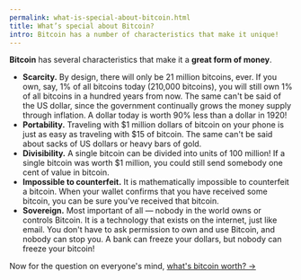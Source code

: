 ```yaml
---
permalink: what-is-special-about-bitcoin.html
title: What’s special about Bitcoin?
intro: Bitcoin has a number of characteristics that make it unique!
---
```


**Bitcoin** has several characteristics that make it a **great form of money**.

- **Scarcity.** By design, there will only be 21 million bitcoins, ever. If you own, say, 1% of all bitcoins today (210,000 bitcoins), you will still own 1% of all bitcoins in a hundred years from now. The same can't be said of the US dollar, since the government continually grows the money supply through inflation. A dollar today is worth 90% less than a dollar in 1920!
- **Portability.** Traveling with $1 million dollars of bitcoin on your phone is just as easy as traveling with $15 of bitcoin. The same can't be said about sacks of US dollars or heavy bars of gold.
- **Divisibility.** A single bitcoin can be divided into units of 100 million! If a single bitcoin was worth $1 million, you could still send somebody one cent of value in bitcoin.
- **Impossible to counterfeit.** It is mathematically impossible to counterfeit a bitcoin. When your wallet confirms that you have received some bitcoin, you can be sure you've received that bitcoin.
- **Sovereign.** Most important of all — nobody in the world owns or controls Bitcoin. It is a technology that exists on the internet, just like email. You don't have to ask permission to own and use Bitcoin, and nobody can stop you. A bank can freeze your dollars, but nobody can freeze your bitcoin!

Now for the question on everyone's mind, [what's bitcoin worth? →](/what-is-bitcoin-worth.html)